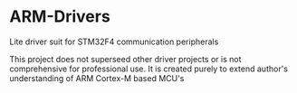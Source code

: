 # ARM-Drivers
Lite driver suit for STM32F4 communication peripherals

This project does not superseed other driver projects or is not comprehensive for professional use.
It is created purely to extend author's understanding of ARM Cortex-M based MCU's
